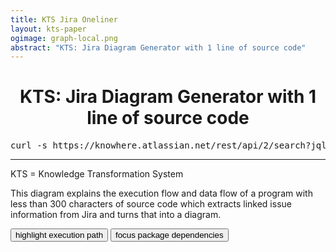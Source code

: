 ```yaml
---
title: KTS Jira Oneliner
layout: kts-paper
ogimage: graph-local.png
abstract: "KTS: Jira Diagram Generator with 1 line of source code"
---
```

<script src="/lib/graph.js" type="text/ecmascript"></script>
<script>
      var sdoc
      window.addEventListener("load", function()
      {
        sdoc = document.getElementById("graph_1").getSVGDocument()
        highlightExecution()
      })

      function highlightExecution()
      {
        onpress( sdoc, "e"      )
        onclick( sdoc, "K1L-17" )
      }

      function focusDependencies()
      {
        onpress( sdoc, "e"      )
        onclick( sdoc, "K1L-17" )
        onclick( sdoc, "K1L-18" )
        onpress( sdoc, "o"      )
        onpress( sdoc, "F"      )
      }
</script>

<h1><center>KTS: Jira Diagram Generator with 1 line of source code</center></h1>

<pre>
curl -s https://knowhere.atlassian.net/rest/api/2/search?jql=project=K1L|jq -r '"digraph{rankdir=BT",(.issues[]|("&lt;"+.key+"&gt;[label=\""+.fields.summary+"\"]"),(.key as $k|.fields.issuelinks[]|select(.inwardIssue)|"&lt;"+$k+"&gt;-&gt;&lt;"+.inwardIssue.key+"&gt;")),"}"'|dot -Tpng&gt;P&amp;&amp;eog P
</pre>

<object class="clear" id="graph_1" width="100%" data="graph-local.svg" type="image/svg+xml"></object>

<hr/>
<p>KTS = Knowledge Transformation System</p>
<p>This diagram explains the execution flow and data flow of a program with less than 300 characters of source code which extracts linked issue information from Jira and turns that into a diagram.</p>
<button onclick="highlightExecution()">highlight execution path</button>
<button onclick="focusDependencies() ">focus package dependencies</button>


